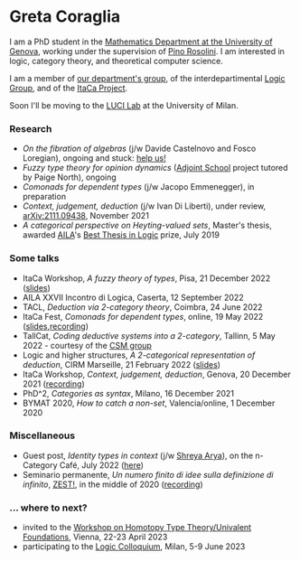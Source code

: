# Greta Coraglia

I am a PhD student in the [Mathematics Department at the University of Genova](https://www2.dima.unige.it/), working under the supervision of [Pino Rosolini](https://www.dima.unige.it/~rosolini/). I am interested in logic, category theory, and theoretical computer science.

I am a member of [our department's group](http://logic.dima.unige.it/), of the interdepartimental [Logic Group](http://logicgroup.altervista.org/), and of the [ItaCa Project](https://progetto-itaca.github.io/).

Soon I'll be moving to the [LUCI Lab](https://luci.unimi.it/) at the University of Milan.

### Research

- _On the fibration of algebras_ (j/w Davide Castelnovo and Fosco Loregian), ongoing and stuck: [help us!](https://youtu.be/Z1SIYpMWWLU?t=2957)
- _Fuzzy type theory for opinion dynamics_ ([Adjoint School](https://adjointschool.com/2022.html) project tutored by Paige North), ongoing
- _Comonads for dependent types_ (j/w Jacopo Emmenegger), in preparation
- _Context, judgement, deduction_ (j/w Ivan Di Liberti), under review, [arXiv:2111.09438](https://arxiv.org/abs/2111.09438), November 2021
- _A categorical perspective on Heyting-valued sets_, Master's thesis, awarded [AILA](https://www.ailalogica.it/)'s [Best Thesis in Logic](https://www.ailalogica.it/premi/premio-32/) prize, July 2019

### Some talks

- ItaCa Workshop, _A fuzzy theory of types_, Pisa, 21 December 2022 ([slides](\docs/itacaws2022_coraglia_handout.pdf))
- AILA XXVII Incontro di Logica, Caserta, 12 September 2022
- TACL, _Deduction via 2-category theory_, Coimbra, 24 June 2022
- ItaCa Fest, _Comonads for dependent types_, online, 19 May 2022 ([slides](docs/coraglia_itacafest2022.pdf),[recording](https://www.youtube.com/watch?v=MZiqte09Tpw))
- TallCat, _Coding deductive systems into a 2-category_, Tallinn, 5 May 2022 - courtesy of the [CSM group](https://compose.ioc.ee/)
- Logic and higher structures, _A 2-categorical representation of deduction_, CIRM Marseille, 21 February 2022 ([slides](docs/coraglia_li2022.pdf))
- ItaCa Workshop, _Context, judgement, deduction_, Genova, 20 December 2021 ([recording](https://www.youtube.com/watch?v=lfm8HH5gLyU&t=15s))
- PhD^2, _Categories as syntax_, Milano, 16 December 2021
- BYMAT 2020, _How to catch a non-set_, Valencia/online, 1 December 2020

### Miscellaneous

- Guest post, _Identity types in context_ (j/w [Shreya Arya](https://shreyaarya.github.io/minimal/)), on the n-Category Café, July 2022 ([here](https://golem.ph.utexas.edu/category/2022/07/identity_types_in_context.html))
- Seminario permanente, _Un numero finito di idee sulla definizione di infinito_, [ZEST!](https://www.facebook.com/ZEST.sapere.aude/), in the middle of 2020 ([recording](https://www.youtube.com/watch?v=JAulXUkkTXQ))


### ... where to next?

- invited to the [Workshop on Homotopy Type Theory/Univalent Foundations](https://hott-uf.github.io/2023/), Vienna, 22-23 April 2023
- participating to the [Logic Colloquium](https://lc2023.unimi.it/), Milan, 5-9 June 2023
